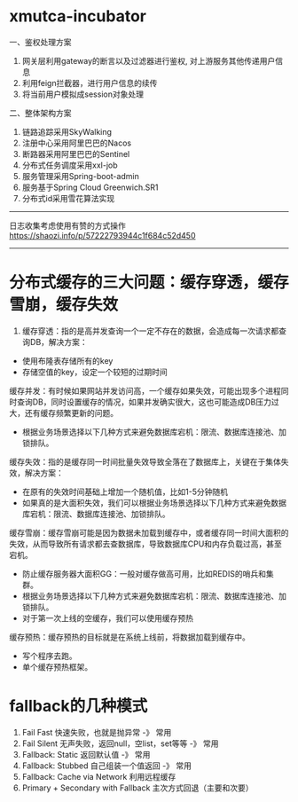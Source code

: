 # xmutca-incubator

一、鉴权处理方案
1. 网关层利用gateway的断言以及过滤器进行鉴权, 对上游服务其他传递用户信息
2. 利用feign拦截器，进行用户信息的续传
3. 将当前用户模拟成session对象处理

二、整体架构方案
1. 链路追踪采用SkyWalking
2. 注册中心采用阿里巴巴的Nacos
3. 断路器采用阿里巴巴的Sentinel
4. 分布式任务调度采用xxl-job
5. 服务管理采用Spring-boot-admin
6. 服务基于Spring Cloud Greenwich.SR1
7. 分布式id采用雪花算法实现

-------
日志收集考虑使用有赞的方式操作
https://shaozi.info/p/57222793944c1f684c52d450


-------
# 分布式缓存的三大问题：缓存穿透，缓存雪崩，缓存失效
1. 缓存穿透：指的是高并发查询一个一定不存在的数据，会造成每一次请求都查询DB，解决方案：

* 使用布隆表存储所有的key
* 存储空值的key，设定一个较短的过期时间

缓存并发：有时候如果网站并发访问高，一个缓存如果失效，可能出现多个进程同时查询DB，同时设置缓存的情况，如果并发确实很大，这也可能造成DB压力过大，还有缓存频繁更新的问题。
* 根据业务场景选择以下几种方式来避免数据库宕机：限流、数据库连接池、加锁排队。

缓存失效：指的是缓存同一时间批量失效导致全落在了数据库上，关键在于集体失效，解决方案：
* 在原有的失效时间基础上增加一个随机值，比如1-5分钟随机
* 如果真的是大面积失效，我们可以根据业务场景选择以下几种方式来避免数据库宕机：限流、数据库连接池、加锁排队。


缓存雪崩：缓存雪崩可能是因为数据未加载到缓存中，或者缓存同一时间大面积的失效，从而导致所有请求都去查数据库，导致数据库CPU和内存负载过高，甚至宕机。
* 防止缓存服务器大面积GG：一般对缓存做高可用，比如REDIS的哨兵和集群。
* 根据业务场景选择以下几种方式来避免数据库宕机：限流、数据库连接池、加锁排队。
* 对于第一次上线的空缓存，我们可以使用缓存预热

缓存预热：缓存预热的目标就是在系统上线前，将数据加载到缓存中。
* 写个程序去跑。
* 单个缓存预热框架。

# fallback的几种模式

1. Fail Fast 快速失败，也就是抛异常 -》 常用
2. Fail Silent 无声失败，返回null，空list，set等等 -》 常用
3. Fallback: Static 返回默认值 -》 常用
4. Fallback: Stubbed 自己组装一个值返回 -》 常用
5. Fallback: Cache via Network 利用远程缓存
6. Primary + Secondary with Fallback 主次方式回退（主要和次要）